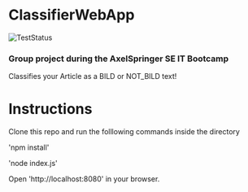 # ClassifierWebApp
![TestStatus](https://travis-ci.org/c-koerner/ClassifierWebApp.svg?branch=master)

### Group project during the AxelSpringer SE IT Bootcamp

Classifies your Article as a BILD or NOT_BILD text!

# Instructions

Clone this repo and run the folllowing commands inside the directory

'npm install'

'node index.js'

Open 'http://localhost:8080' in your browser.
